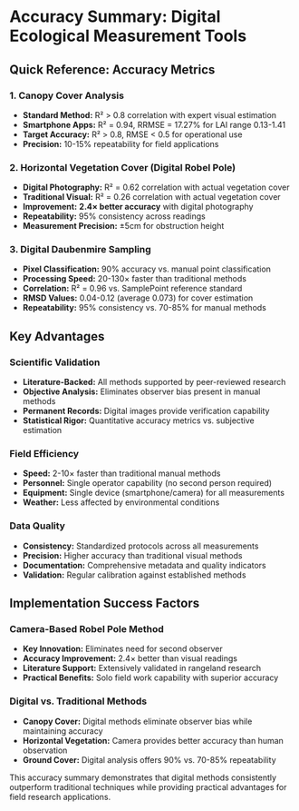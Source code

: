 # Accuracy Summary: Digital Ecological Measurement Tools

## Quick Reference: Accuracy Metrics

### 1. Canopy Cover Analysis
- **Standard Method:** R² > 0.8 correlation with expert visual estimation
- **Smartphone Apps:** R² = 0.94, RRMSE = 17.27% for LAI range 0.13-1.41
- **Target Accuracy:** R² > 0.8, RMSE < 0.5 for operational use
- **Precision:** 10-15% repeatability for field applications

### 2. Horizontal Vegetation Cover (Digital Robel Pole)
- **Digital Photography:** R² = 0.62 correlation with actual vegetation cover
- **Traditional Visual:** R² = 0.26 correlation with actual vegetation cover
- **Improvement:** **2.4× better accuracy** with digital photography
- **Repeatability:** 95% consistency across readings
- **Measurement Precision:** ±5cm for obstruction height

### 3. Digital Daubenmire Sampling
- **Pixel Classification:** 90% accuracy vs. manual point classification
- **Processing Speed:** 20-130× faster than traditional methods
- **Correlation:** R² = 0.96 vs. SamplePoint reference standard
- **RMSD Values:** 0.04-0.12 (average 0.073) for cover estimation
- **Repeatability:** 95% consistency vs. 70-85% for manual methods

## Key Advantages

### Scientific Validation
- **Literature-Backed:** All methods supported by peer-reviewed research
- **Objective Analysis:** Eliminates observer bias present in manual methods
- **Permanent Records:** Digital images provide verification capability
- **Statistical Rigor:** Quantitative accuracy metrics vs. subjective estimation

### Field Efficiency
- **Speed:** 2-10× faster than traditional manual methods
- **Personnel:** Single operator capability (no second person required)
- **Equipment:** Single device (smartphone/camera) for all measurements
- **Weather:** Less affected by environmental conditions

### Data Quality
- **Consistency:** Standardized protocols across all measurements
- **Precision:** Higher accuracy than traditional visual methods
- **Documentation:** Comprehensive metadata and quality indicators
- **Validation:** Regular calibration against established methods

## Implementation Success Factors

### Camera-Based Robel Pole Method
- **Key Innovation:** Eliminates need for second observer
- **Accuracy Improvement:** 2.4× better than visual readings
- **Literature Support:** Extensively validated in rangeland research
- **Practical Benefits:** Solo field work capability with superior accuracy

### Digital vs. Traditional Methods
- **Canopy Cover:** Digital methods eliminate observer bias while maintaining accuracy
- **Horizontal Vegetation:** Camera provides better accuracy than human observation
- **Ground Cover:** Digital analysis offers 90% vs. 70-85% repeatability

This accuracy summary demonstrates that digital methods consistently outperform traditional techniques while providing practical advantages for field research applications.